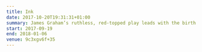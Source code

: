 ```yaml
---
title: Ink
date: 2017-10-20T19:31:31+01:00
summary: James Graham’s ruthless, red-topped play leads with the birth of Britain’s most influential newspaper.
start: 2017-09-19
end: 2018-01-06
venue: 9c3xgv6f+35
---
```

